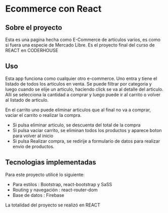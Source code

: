 # Ecommerce con React
## Sobre el proyecto
Esta es una pagina hecha como E-Commerce de articulos varios, es como si fuera una especie de Mercado Libre. Es el proyecto final del curso de REACT en CODERHOUSE

## Uso
Esta app funciona como cualquier otro e-commerce. Uno entra y tiene el listado de todos los articulos en venta. Se puede filtrar por categoria y luego cuando se elije un articulo, haciendo click se va al detalle del articulo. Allí se selecciona la cantidad a comprar y luego puede ir al carrito o volver al listado de articulo.  

En el carrito uno puede eliminar articulos que al final no va a comprar, vaciar el carrito o realizar la compra. 
* Si pulsa eliminar articulo, se descuenta del total de la compra
* Si pulsa vaciar carrito, se eliminan todos los productos y aparece boton para volver al inicio
* Si pulsa Realizar compra, se redirije a formulario de datos para realizar envio de productos. 

## Tecnologias implementadas

Para este proyecto utilicé lo siguiente:  
* Para estilos : Bootstrap, react-bootstrap y SaSS
* Routing y navegación : react-router-dom
* Base de datos : Firebase 

La totalidad del proyecto se realizó en REACT